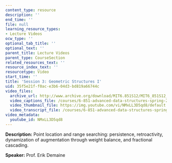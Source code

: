 ```yaml
---
content_type: resource
description: ''
end_time: ''
file: null
learning_resource_types:
- Lecture Videos
ocw_type: ''
optional_tab_title: ''
optional_text: ''
parent_title: Lecture Videos
parent_type: CourseSection
related_resources_text: ''
resource_index_text: ''
resourcetype: Video
start_time: ''
title: 'Session 3: Geometric Structures I'
uid: 35f5e21f-f0ac-e3b6-04d3-bd819a66744c
video_files:
  archive_url: http://www.archive.org/download/MIT6.851S12/MIT6_851S12_lec03_300k.mp4
  video_captions_file: /courses/6-851-advanced-data-structures-spring-2012/ba87f7fa5ef65cd587232021851b10a8_NMxLL3D5qd8.vtt
  video_thumbnail_file: https://img.youtube.com/vi/NMxLL3D5qd8/default.jpg
  video_transcript_file: /courses/6-851-advanced-data-structures-spring-2012/bc453a5c280a30d29259af756c980e20_NMxLL3D5qd8.pdf
video_metadata:
  youtube_id: NMxLL3D5qd8
---
```


**Description:** Point location and range searching: persistence, retroactivity, dynamization of augmentation through weight balance, and fractional cascading.

**Speaker:** Prof. Erik Demaine



